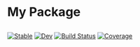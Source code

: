 # My Package
## 

[![Stable](https://img.shields.io/badge/docs-stable-blue.svg)](https://Gudongyangg.github.io/MyPkg.jl/stable)
[![Dev](https://img.shields.io/badge/docs-dev-blue.svg)](https://Gudongyangg.github.io/MyPkg.jl/dev)
[![Build Status](https://github.com/Gudongyangg/MyPkg.jl/workflows/CI/badge.svg)](https://github.com/Gudongyangg/MyPkg.jl/actions)
[![Coverage](https://codecov.io/gh/Gudongyangg/MyPkg.jl/branch/master/graph/badge.svg)](https://codecov.io/gh/Gudongyangg/MyPkg.jl)
